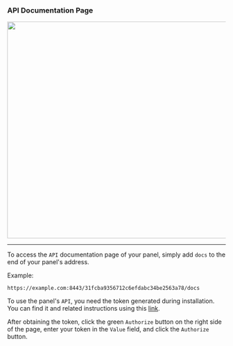 ### API Documentation Page

<p align="center">
 <img src="https://github.com/user-attachments/assets/b63c3d69-16f0-4744-96cf-b659e5419fd3" width="700" height="500">
</p>

---

To access the `API` documentation page of your panel, simply add `docs` to the end of your panel's address.

Example:

```
https://example.com:8443/31fcba9356712c6efdabc34be2563a78/docs
```

To use the panel's `API`, you need the token generated during installation.  You can find it and related instructions using this [link](https://returnfi.github.io/Hys2-docs/menu/advance-menu/#8-web-panel).

After obtaining the token, click the green `Authorize` button on the right side of the page, enter your token in the `Value` field, and click the `Authorize` button.
